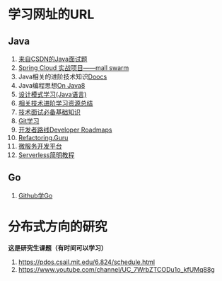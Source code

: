 # 学习网址的URL

## Java

1. [来自CSDN的Java面试题](https://thinkwon.blog.csdn.net/article/details/104390612)
2. [Spring Cloud 实战项目——mall swarm](https://github.com/macrozheng/mall-swarm)
3. Java相关的进阶技术知识[Doocs](https://doocs.github.io/#/README_CN)
4. Java编程思想[On Java8](https://lingcoder.gitee.io/onjava8/#/)
5. [设计模式学习(Java语言)](http://c.biancheng.net/view/1317.html)
6. [相关技术进阶学习资源总结](https://gitee.com/biwangsheng/mxq)
7. [技术面试必备基础知识](https://github.com/CyC2018/CS-Notes)
8. [Git学习](https://oschina.gitee.io/learn-git-branching/)
9. [开发者路线Developer Roadmaps](https://roadmap.sh/)  
10. [Refactoring.Guru](https://refactoring.guru/)
11. [微服务开发平台](https://gitee.com/geek_qi/cloud-platform)
12. [Serverless简明教程](https://github.com/vczero/cloud-developer)

## Go
1. [Github学Go](https://my.oschina.net/u/3556271/blog/4730712)


# 分布式方向的研究

**这是研究生课题（有时间可以学习）**

1. https://pdos.csail.mit.edu/6.824/schedule.html
2. https://www.youtube.com/channel/UC_7WrbZTCODu1o_kfUMq88g
